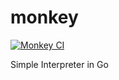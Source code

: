 # monkey

[![Monkey CI](https://github.com/mwjjeong/monkey/actions/workflows/go.yml/badge.svg)](https://github.com/mwjjeong/monkey/actions/workflows/go.yml)

Simple Interpreter in Go
